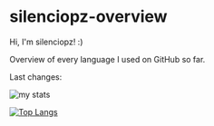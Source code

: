 # silenciopz-overview

Hi, I'm silenciopz! :)

Overview of every language I used on GitHub so far.

Last changes:

<img alt="my stats" src="https://github-readme-stats-git-masterrstaa-rickstaa.vercel.app/api/top-langs/?username=silenciopz"/>

[![Top Langs](https://github-readme-stats-git-masterrstaa-rickstaa.vercel.app/api/top-langs/?username=silenciopz)](https://github.com/silenciopz/github-readme-stats)
